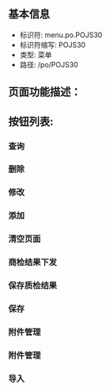 
## 基本信息

- 标识符: menu.po.POJS30
- 标识符缩写: POJS30
- 类型: 菜单
- 路径: /po/POJS30

## 页面功能描述：





## 按钮列表:


### 查询



### 删除



### 修改



### 添加



### 清空页面



### 商检结果下发



### 保存质检结果



### 保存



### 附件管理



### 附件管理



### 导入


